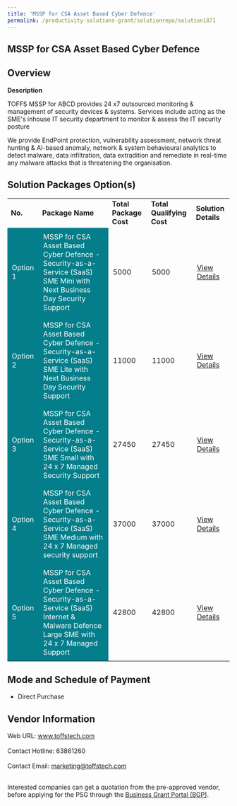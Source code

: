 ```yaml
---
title: 'MSSP for CSA Asset Based Cyber Defence'
permalink: /productivity-solutions-grant/solutionrepo/solution1871
---
```


## MSSP for CSA Asset Based Cyber Defence

## Overview

**Description**

TOFFS MSSP for ABCD provides 24 x7 outsourced monitoring & management of security devices & systems. Services include acting as the SME's inhouse IT security department to monitor & assess the IT security posture

We provide EndPoint protection, vulnerability assessment, network threat hunting & AI-based anomaly, network & system behavioural analytics to detect malware, data infiltration, data extradition and remediate in real-time any malware attacks that is threatening the organisation.

## Solution Packages Option(s)

<table>
<tr>
<td><b>No.</b></td>
<td><b>Package Name</b></td>
<td><b>Total Package Cost</b></td>
<td><b>Total Qualifying Cost</b></td>
<td><b>Solution Details</b></td>
</tr>
<tr>
<td style='padding: 10px; background-color: #037E8A; color: #FFFFFF;'>Option 1</td>
<td style='padding: 10px; background-color: #037E8A; color: #FFFFFF;'>MSSP for CSA Asset Based Cyber Defence - Security-as-a-Service (SaaS) SME Mini with Next Business Day Security Support</td>
<td style='padding: 10px;'>5000</td>
<td style='padding: 10px;'>5000</td>
<td style='padding: 10px;'><a href='https://www.gobusiness.gov.sg/images/psg/Toffs_Technologies_20200279_Desensitised_Annex_3_Part_1.pdf' target='_blank'>View Details</a></td>
</tr>
<tr>
<td style='padding: 10px; background-color: #037E8A; color: #FFFFFF;'>Option 2</td>
<td style='padding: 10px; background-color: #037E8A; color: #FFFFFF;'>MSSP for CSA Asset Based Cyber Defence - Security-as-a-Service (SaaS) SME Lite with Next Business Day Security Support</td>
<td style='padding: 10px;'>11000</td>
<td style='padding: 10px;'>11000</td>
<td style='padding: 10px;'><a href='https://www.gobusiness.gov.sg/images/psg/Toffs_Technologies_20200279_Desensitised_Annex_3_Part_2.pdf' target='_blank'>View Details</a></td>
</tr>
<tr>
<td style='padding: 10px; background-color: #037E8A; color: #FFFFFF;'>Option 3</td>
<td style='padding: 10px; background-color: #037E8A; color: #FFFFFF;'>MSSP for CSA Asset Based Cyber Defence - Security-as-a-Service (SaaS) SME Small with 24 x 7 Managed Security Support</td>
<td style='padding: 10px;'>27450</td>
<td style='padding: 10px;'>27450</td>
<td style='padding: 10px;'><a href='https://www.gobusiness.gov.sg/images/psg/Toffs_Technologies_20200279_Desensitised_Annex_3_Part_3.pdf' target='_blank'>View Details</a></td>
</tr>
<tr>
<td style='padding: 10px; background-color: #037E8A; color: #FFFFFF;'>Option 4</td>
<td style='padding: 10px; background-color: #037E8A; color: #FFFFFF;'>MSSP for CSA Asset Based Cyber Defence - Security-as-a-Service (SaaS) SME Medium with 24 x 7 Managed security support </td>
<td style='padding: 10px;'>37000</td>
<td style='padding: 10px;'>37000</td>
<td style='padding: 10px;'><a href='https://www.gobusiness.gov.sg/images/psg/Toffs_Technologies_20200279_Desensitised_Annex_3_Part_4.pdf' target='_blank'>View Details</a></td>
</tr>
<tr>
<td style='padding: 10px; background-color: #037E8A; color: #FFFFFF;'>Option 5</td>
<td style='padding: 10px; background-color: #037E8A; color: #FFFFFF;'>MSSP for CSA Asset Based Cyber Defence - Security-as-a-Service (SaaS) Internet & Malware Defence Large SME with 24 x 7 Managed Support</td>
<td style='padding: 10px;'>42800</td>
<td style='padding: 10px;'>42800</td>
<td style='padding: 10px;'><a href='https://www.gobusiness.gov.sg/images/psg/Toffs_Technologies_20200279_Desensitised_Annex_3_Part_5.pdf' target='_blank'>View Details</a></td>
</tr>
</table>

## Mode and Schedule of Payment

 - Direct Purchase

## Vendor Information

 Web URL: www.toffstech.com <br><br>Contact Hotline: 63861260 <br><br>Contact Email: marketing@toffstech.com <br><br>

Interested companies can get a quotation from the pre-approved vendor, before applying for the PSG through the <a href='https://www.businessgrants.gov.sg/' target='_blank' rel='noopener'>Business Grant Portal (BGP)</a>.

<script src="/jquery/resize-tables.js"></script>
